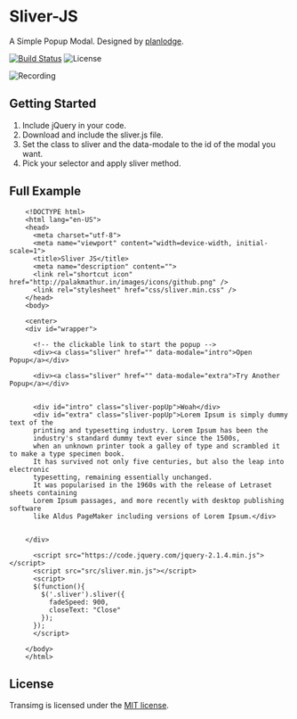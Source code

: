 # Sliver-JS
A Simple Popup Modal. Designed by [planlodge](https://github.com/planlodge).

[![Build Status](https://travis-ci.org/stevenbenner/jquery-powertip.svg?branch=master)](https://travis-ci.org/stevenbenner/jquery-powertip)
![License](https://img.shields.io/packagist/l/doctrine/orm.svg)

![Recording](https://raw.githubusercontent.com/planlodge/Sliver-JS/master/demo/recording.gif)

## Getting Started

 1. Include jQuery in your code.
 2. Download and include the sliver.js file.
 3. Set the class to sliver and the data-modale to the id of the modal you want.
 4. Pick your selector and apply sliver method.

## Full Example

		<!DOCTYPE html>
		<html lang="en-US">
		<head>
		  <meta charset="utf-8">
		  <meta name="viewport" content="width=device-width, initial-scale=1">
		  <title>Sliver JS</title>
		  <meta name="description" content="">
		  <link rel="shortcut icon" href="http://palakmathur.in/images/icons/github.png" />
		  <link rel="stylesheet" href="css/sliver.min.css" />
		</head>
		<body>

		<center>
		<div id="wrapper">

		  <!-- the clickable link to start the popup -->
		  <div><a class="sliver" href="" data-modale="intro">Open Popup</a></div>

		  <div><a class="sliver" href="" data-modale="extra">Try Another Popup</a></div>


		  <div id="intro" class="sliver-popUp">Woah</div>
		  <div id="extra" class="sliver-popUp">Lorem Ipsum is simply dummy text of the 
		  printing and typesetting industry. Lorem Ipsum has been the 
		  industry's standard dummy text ever since the 1500s, 
		  when an unknown printer took a galley of type and scrambled it to make a type specimen book. 
		  It has survived not only five centuries, but also the leap into electronic 
		  typesetting, remaining essentially unchanged. 
		  It was popularised in the 1960s with the release of Letraset sheets containing 
		  Lorem Ipsum passages, and more recently with desktop publishing software 
		  like Aldus PageMaker including versions of Lorem Ipsum.</div>
		  

		</div>

		  <script src="https://code.jquery.com/jquery-2.1.4.min.js"></script> 
		  <script src="src/sliver.min.js"></script> 
		  <script>
		  $(function(){
		    $('.sliver').sliver({
		      fadeSpeed: 900,
		      closeText: "Close"
		    });
		  });
		  </script>
		  
		</body>
		</html>


## License

Transimg is licensed under the [MIT license](http://opensource.org/licenses/MIT).
